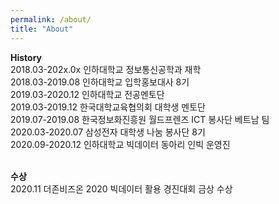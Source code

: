 ```yaml
---
permalink: /about/
title: "About"
---
```


**History**<br>
2018.03-202x.0x 인하대학교 정보통신공학과 재학<br>
2018.03-2019.08 인하대학교 입학홍보대사 8기<br>
2019.03-2020.12 인하대학교 전공멘토단<br>
2019.03-2019.12 한국대학교육협의회 대학생 멘토단<br>
2019.07-2019.08 한국정보화진흥원 월드프렌즈 ICT 봉사단 베트남 팀<br>
2020.03-2020.07 삼성전자 대학생 나눔 봉사단 8기<br>
2020.09-2020.12 인하대학교 빅데이터 동아리 인빅 운영진<br>
<br>

**수상**<br>
2020.11 더존비즈온 2020 빅데이터 활용 경진대회 금상 수상<br>
